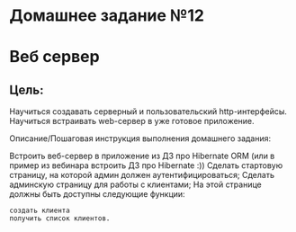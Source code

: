 # Домашнее задание №12

# Веб сервер

## Цель:

Научиться создавать серверный и пользовательский http-интерфейсы.
Научиться встраивать web-сервер в уже готовое приложение.

Описание/Пошаговая инструкция выполнения домашнего задания:

Встроить веб-сервер в приложение из ДЗ про Hibernate ORM (или в пример из вебинара встроить ДЗ про Hibernate :))
Сделать стартовую страницу, на которой админ должен аутентифицироваться;
Сделать админскую страницу для работы с клиентами;
На этой странице должны быть доступны следующие функции:

    создать клиента
    получить список клиентов.

